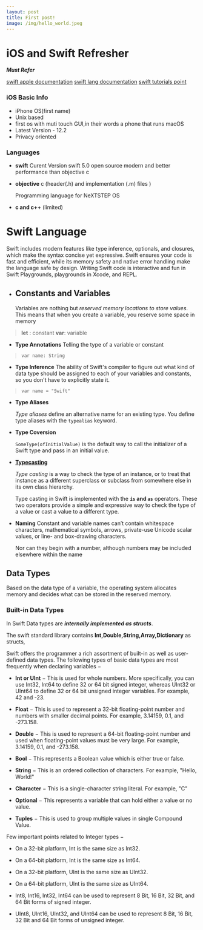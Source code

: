 ```yaml
---
layout: post
title: First post!
image: /img/hello_world.jpeg
---
```

# iOS and Swift Refresher

***Must Refer***

[swift apple documentation](https://developer.apple.com/documentation/swift)
[swift lang documentation](https://docs.swift.org/swift-book/LanguageGuide/TheBasics.html)
[swift tutorials point](https://www.tutorialspoint.com/swift/index.htm)
### iOS Basic Info

 - iPhone OS(first name)
 - Unix based
 - first os with muti touch GUI,in their words a phone that runs macOS
 - Latest Version - 12.2
 - Privacy oriented

### Languages

 - **swift**
    Curent Version swift 5.0
    open source
    modern and better performance than objective c
 - **objective** c    (header(.h) and implementation (.m) files )
	       
	  Programming language for NeXTSTEP OS
 - **c and c++** (limited)



 
#  Swift Language
Swift includes modern features like type inference, optionals, and closures, which make the syntax concise yet expressive. Swift ensures your code is fast and efficient, while its memory safety and native error handling make the language safe by design. Writing Swift code is interactive and fun in Swift Playgrounds, playgrounds in Xcode, and REPL.
 - ## Constants and Variables
    Variables are nothing but *reserved memory locations to store values*. This means that when you create a variable, you reserve some space in memory
 

> **let** : constant
> **var**: variable

	

 -    **Type Annotations**
Telling the type of a variable or constant
 

>     var name: String

 - **Type Inference**
 The ability of Swift's compiler to figure out what kind of data type should be assigned to each of your variables and constants, so you don't have to explicitly state it.
 

>     var name = "Swift"

 - **Type Aliases**

	_Type aliases_  define an alternative name for an existing type. You define type aliases with the  `typealias`  keyword.
- **Type Coversion**

	`SomeType(ofInitialValue)` is the default way to call the initializer of a Swift type and pass in an initial value.
	
-	**[Typecasting](https://medium.com/@abhimuralidharan/typecastinginswift-1bafacd39c99)**

	 _Type casting_  is a way to check the type of an instance, or to treat that instance as a different superclass or subclass from somewhere else in its own class hierarchy.

	Type casting in Swift is implemented with the  **`is`  and  `as`**  operators. These two operators provide a simple and expressive way to check the type of a value or cast a value to a different type.
 - **Naming**
 Constant and variable names can’t contain whitespace characters, mathematical symbols, arrows, private-use Unicode scalar values, or line- and box-drawing characters. 

	 Nor can they begin with a number, although numbers may be included elsewhere within the name


## Data Types
Based on the data type of a variable, the operating system allocates memory and decides what can be stored in the reserved memory.

### Built-in Data Types
In Swift Data types are ***internally implemented as structs***.

The swift standard library contains **Int,Double,String,Array,Dictionary** as structs,

Swift  offers the programmer a rich assortment of built-in as well as user-defined data types. The following types of basic data types are most frequently when declaring variables −

-   **Int or UInt**  − This is used for whole numbers. More specifically, you can use Int32, Int64 to define 32 or 64 bit signed integer, whereas UInt32 or UInt64 to define 32 or 64 bit unsigned integer variables. For example, 42 and -23.
    
-   **Float**  − This is used to represent a 32-bit floating-point number and numbers with smaller decimal points. For example, 3.14159, 0.1, and -273.158.
    
-   **Double**  − This is used to represent a 64-bit floating-point number and used when floating-point values must be very large. For example, 3.14159, 0.1, and -273.158.
    
-   **Bool**  − This represents a Boolean value which is either true or false.
    
-   **String**  − This is an ordered collection of characters. For example, "Hello, World!"
    
-   **Character**  − This is a single-character string literal. For example, "C"
    
-   **Optional**  − This represents a variable that can hold either a value or no value.
    
-   **Tuples**  − This is used to group multiple values in single Compound Value.
    

 Few important points related to Integer types −

-   On a 32-bit platform, Int is the same size as Int32.
    
-   On a 64-bit platform, Int is the same size as Int64.
    
-   On a 32-bit platform, UInt is the same size as UInt32.
    
-   On a 64-bit platform, UInt is the same size as UInt64.
    
-   Int8, Int16, Int32, Int64 can be used to represent 8 Bit, 16 Bit, 32 Bit, and 64 Bit forms of signed integer.
    
-   UInt8, UInt16, UInt32, and UInt64 can be used to represent 8 Bit, 16 Bit, 32 Bit and 64 Bit forms of unsigned integer.
	    


<!--stackedit_data:
eyJoaXN0b3J5IjpbLTE5NTg1OTQ0MDksNTgxMDM1NTcxXX0=
-->